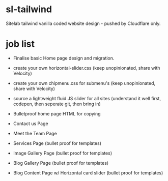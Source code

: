 # sl-tailwind
Sitelab tailwind vanilla coded website design - pushed by Cloudflare only.



# job list
- Finalise basic Home page design and migration. 

- create your own horizontal-slider.css (keep unopinionated, share with Velocity)
- create your own chipmenu.css for submenu's (keep unopinionated, share with Velocity)
- source a lightweight fluid JS slider for all sites (understand it well first, codepen, then seperate git, then bring in)
- Bulletproof home page HTML for copying
- Contact us Page
- Meet the Team Page
- Services Page (bullet proof for templates)
- Image Gallery Page (bullet proof for templates)
- Blog Gallery Page (bullet proof for templates)
- Blog Content Page w/ Horizontal card slider (bullet proof for templates)
